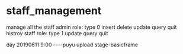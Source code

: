 # staff_management
manage all the staff
admin role: type 0  insert delete update query quit histroy
staff role: type 1  update query quit

day 20190611 9:00  ----puyu
upload stage-basicframe
